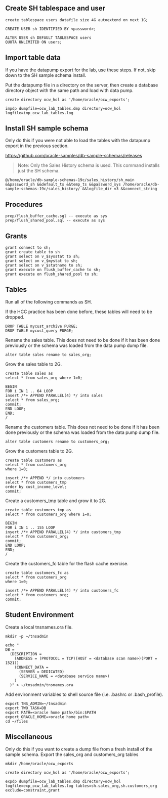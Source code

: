 ## Create SH tablespace and user

```
create tablespace users datafile size 4G autoextend on next 1G;

CREATE USER sh IDENTIFIED BY <password>;

ALTER USER sh DEFAULT TABLESPACE users
QUOTA UNLIMITED ON users;
```

## Import table data

If you have the datapump export for the lab, use these steps. If not, skip down to the SH sample schema install.

Put the datapump file in a directory on the server, then create a database directory object with the same path and load with data pump.
```
create directory ocw_hol as '/home/oracle/ocw_exports';

impdp dumpfile=ocw_lab_tables.dmp directory=ocw_hol logfile=imp_ocw_lab_tables.log
```

## Install SH sample schema

Only do this if you were not able to load the tables with the datapump export in the previous section.

https://github.com/oracle-samples/db-sample-schemas/releases

> Note: Only the Sales History schema is used. This command installs just the SH schema.
```
@/home/oracle/db-sample-schemas-19c/sales_history/sh_main &&password_sh &&default_ts &&temp_ts &&password_sys /home/oracle/db-sample-schemas-19c/sales_history/ &&logfile_dir v3 &&connect_string
```

## Procedures

```
prep/flush_buffer_cache.sql -- execute as sys
prep/flush_shared_pool.sql -- execute as sys
```

## Grants

```
grant connect to sh;
grant create table to sh
grant select on v_$sysstat to sh;
grant select on v_$mystat to sh;
grant select on v_$statname to sh;
grant execute on flush_buffer_cache to sh;
grant execute on flush_shared_pool to sh;
```

## Tables

Run all of the following commands as SH.

If the HCC practice has been done before, these tables will need to be dropped.
```
DROP TABLE mycust_archive PURGE;
DROP TABLE mycust_query PURGE;
```

Rename the sales table. This does not need to be done if it has been done previously or the schema was loaded from the data pump dump file.
```
alter table sales rename to sales_org;
```

Grow the sales table to 2G.
```
create table sales as
select * from sales_org where 1=0;

BEGIN
FOR i IN 1 .. 64 LOOP
insert /*+ APPEND PARALLEL(4) */ into sales
select * from sales_org;
commit;
END LOOP;
END;
/
```

Rename the customers table. This does not need to be done if it has been done previously or the schema was loaded from the data pump dump file.
```
alter table customers rename to customers_org;
```

Grow the customers table to 2G.
```
create table customers as
select * from customers_org
where 1=0;

insert /*+ APPEND */ into customers
select * from customers_tmp
order by cust_income_level;
commit;
```

Create a customers_tmp table and grow it to 2G.
```
create table customers_tmp as
select * from customers_org where 1=0;

BEGIN
FOR i IN 1 .. 155 LOOP
insert /*+ APPEND PARALLEL(4) */ into customers_tmp
select * from customers_org;
commit;
END LOOP;
END;
/
```

Create the customers_fc table for the flash cache exercise.
```
create table customers_fc as
select * from customers_org
where 1=0;

insert /*+ APPEND PARALLEL(4) */ into customers_fc
select * from customers_org;
commit;
```

## Student Environment

Create a local tnsnames.ora file.
```
mkdir -p ~/tnsadmin

echo "
DB =
  (DESCRIPTION =
    (ADDRESS = (PROTOCOL = TCP)(HOST = <database scan name>)(PORT = 1521))
    (CONNECT_DATA =
      (SERVER = DEDICATED)
      (SERVICE_NAME = <database service name>)
    )
  )" > ~/tnsadmin/tnsnames.ora
```

Add environment variables to shell source file (i.e. .bashrc or .bash_profile).
```
export TNS_ADMIN=~/tnsadmin
export TWO_TASK=DB
export PATH=<oracle home path>/bin:$PATH
export ORACLE_HOME=<oracle home path>
cd ~/files
```

## Miscellaneous

Only do this if you want to create a dump file from a fresh install of the sample schema.
Export the sales_org and customers_org tables
```
mkdir /home/oracle/ocw_exports

create directory ocw_hol as '/home/oracle/ocw_exports';

expdp dumpfile=ocw_lab_tables.dmp directory=ocw_hol logfile=exp_ocw_lab_tables.log tables=sh.sales_org,sh.customers_org exclude=constraint,grant
```